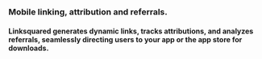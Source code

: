 ### Mobile linking, attribution and referrals.
#### Linksquared generates dynamic links, tracks attributions, and analyzes referrals, seamlessly directing users to your app or the app store for downloads.
